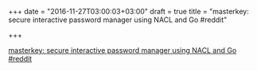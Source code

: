 +++
date = "2016-11-27T03:00:03+03:00"
draft = true
title = "masterkey: secure interactive password manager using NACL and Go  #reddit"

+++

<p><a href="https://t.co/YqNMtmEESN">masterkey: secure interactive password manager using NACL and Go  #reddit</a></p>
